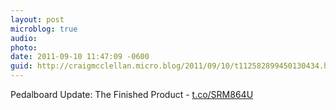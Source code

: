 ```yaml
---
layout: post
microblog: true
audio: 
photo: 
date: 2011-09-10 11:47:09 -0600
guid: http://craigmcclellan.micro.blog/2011/09/10/t112582899450130434.html
---
```

Pedalboard Update: The Finished Product - [t.co/SRM864U](http://t.co/SRM864U)
